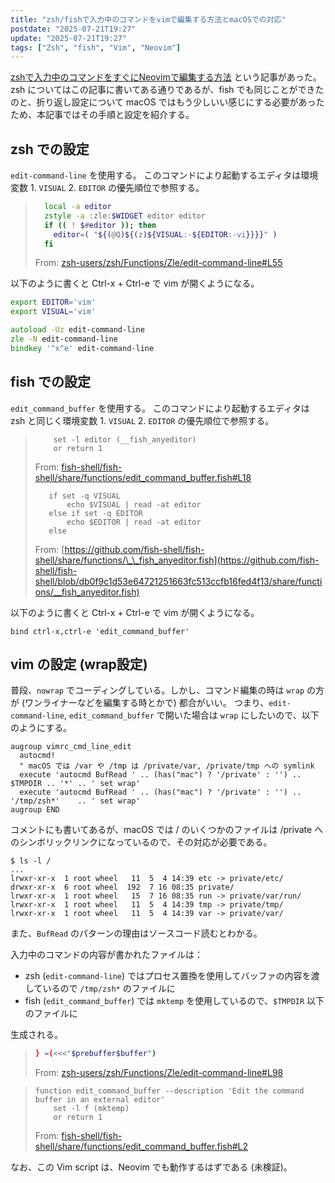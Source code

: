```yaml
---
title: "zsh/fishで入力中のコマンドをvimで編集する方法とmacOSでの対応"
postdate: "2025-07-21T19:27"
update: "2025-07-21T19:27"
tags: ["Zsh", "fish", "Vim", "Neovim"]
---
```


[zshで入力中のコマンドをすぐにNeovimで編集する方法](https://dev.classmethod.jp/articles/eetann-zle-edit-command-line/) という記事があった。
zsh についてはこの記事に書いてある通りであるが、fish でも同じことができたのと、折り返し設定について macOS ではもう少しいい感じにする必要があったため、本記事ではその手順と設定を紹介する。

## zsh での設定

`edit-command-line` を使用する。
このコマンドにより起動するエディタは環境変数 1. `VISUAL` 2. `EDITOR` の優先順位で参照する。

> ```zsh
>   local -a editor
>   zstyle -a :zle:$WIDGET editor editor
>   if (( ! $#editor )); then
>     editor=( "${(@Q)${(z)${VISUAL:-${EDITOR:-vi}}}}" )
>   fi
> ```
>
> From: [zsh-users/zsh/Functions/Zle/edit-command-line#L55](https://github.com/zsh-users/zsh/blob/33aafecc7e9e3224e0283fe8be098ede39f48f61/Functions/Zle/edit-command-line#L55)

以下のように書くと <key>Ctrl-x</key> + <key>Ctrl-e</key> で vim が開くようになる。

```zsh
export EDITOR='vim'
export VISUAL='vim'

autoload -Uz edit-command-line
zle -N edit-command-line
bindkey '^x^e' edit-command-line
```

## fish での設定

`edit_command_buffer` を使用する。
このコマンドにより起動するエディタは zsh と同じく環境変数 1. `VISUAL` 2. `EDITOR` の優先順位で参照する。

> ```fish
>     set -l editor (__fish_anyeditor)
>     or return 1
> ```
>
> From: [fish-shell/fish-shell/share/functions/edit_command_buffer.fish#L18](https://github.com/fish-shell/fish-shell/blob/db0f9c1d53e64721251663fc513ccfb16fed4f13/share/functions/edit_command_buffer.fish#L18)
>
> ```fish
>    if set -q VISUAL
>        echo $VISUAL | read -at editor
>    else if set -q EDITOR
>        echo $EDITOR | read -at editor
>    else
> ```
>
> From: [https://github.com/fish-shell/fish-shell/share/functions/\_\_fish_anyeditor.fish](https://github.com/fish-shell/fish-shell/blob/db0f9c1d53e64721251663fc513ccfb16fed4f13/share/functions/__fish_anyeditor.fish)

以下のように書くと <key>Ctrl-x</key> + <key>Ctrl-e</key> で vim が開くようになる。

```fish
bind ctrl-x,ctrl-e 'edit_command_buffer'
```

## vim の設定 (wrap設定)

普段、`nowrap` でコーディングしている。しかし、コマンド編集の時は `wrap` の方が (ワンライナーなどを編集する時とかで) 都合がいい。
つまり、`edit-command-line`, `edit_command_buffer` で開いた場合は `wrap` にしたいので、以下のようにする。

```vim
augroup vimrc_cmd_line_edit
  autocmd!
  " macOS では /var や /tmp は /private/var, /private/tmp への symlink
  execute 'autocmd BufRead ' .. (has("mac") ? '/private' : '') .. $TMPDIR .. '*' .. ' set wrap'
  execute 'autocmd BufRead ' .. (has("mac") ? '/private' : '') .. '/tmp/zsh*'    .. ' set wrap'
augroup END
```

コメントにも書いてあるが、macOS では / のいくつかのファイルは /private へのシンボリックリンクになっているので、その対応が必要である。

```console
$ ls -l /
...
lrwxr-xr-x  1 root wheel   11  5  4 14:39 etc -> private/etc/
drwxr-xr-x  6 root wheel  192  7 16 08:35 private/
lrwxr-xr-x  1 root wheel   15  7 16 08:35 run -> private/var/run/
lrwxr-xr-x  1 root wheel   11  5  4 14:39 tmp -> private/tmp/
lrwxr-xr-x  1 root wheel   11  5  4 14:39 var -> private/var/
```

また、`BufRead` のパターンの理由はソースコード読むとわかる。

入力中のコマンドの内容が書かれたファイルは：

- zsh (`edit-command-line`) ではプロセス置換を使用してバッファの内容を渡しているので `/tmp/zsh*` のファイルに
- fish (`edit_command_buffer`) では `mktemp` を使用しているので、`$TMPDIR` 以下のファイルに

生成される。

> ```zsh
> } =(<<<"$prebuffer$buffer")
> ```
>
> From: [zsh-users/zsh/Functions/Zle/edit-command-line#L98](https://github.com/zsh-users/zsh/blob/33aafecc7e9e3224e0283fe8be098ede39f48f61/Functions/Zle/edit-command-line#L98)

> ```fish
> function edit_command_buffer --description 'Edit the command buffer in an external editor'
>     set -l f (mktemp)
>     or return 1
> ```
>
> From: [fish-shell/fish-shell/share/functions/edit_command_buffer.fish#L2](https://github.com/fish-shell/fish-shell/blob/db0f9c1d53e64721251663fc513ccfb16fed4f13/share/functions/edit_command_buffer.fish#L2)

なお、この Vim script は、Neovim でも動作するはずである (未検証)。
